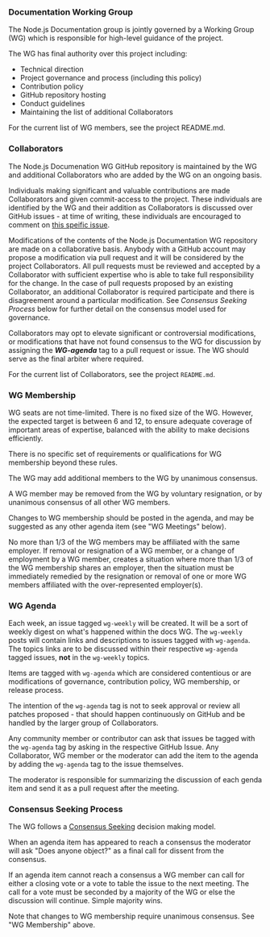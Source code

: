 ### Documentation Working Group

The Node.js Documentation group is jointly governed by a Working Group (WG) which is responsible for high-level guidance of the project.

The WG has final authority over this project including:

* Technical direction
* Project governance and process (including this policy)
* Contribution policy
* GitHub repository hosting
* Conduct guidelines
* Maintaining the list of additional Collaborators

For the current list of WG members, see the project
README.md.

### Collaborators

The Node.js Documenation WG GitHub repository is maintained by the WG and additional Collaborators who are added by the WG on an ongoing basis.

Individuals making significant and valuable contributions are made Collaborators and given commit-access to the project. These individuals are identified by the WG and their addition as Collaborators is discussed over GitHub issues - at time of writing, these individuals are encouraged to comment on [this speific issue](https://github.com/nodejs/docs/issues/2).

Modifications of the contents of the Node.js Documentation WG repository are made on a collaborative basis. Anybody with a GitHub account may propose a modification via pull request and it will be considered by the project Collaborators. All pull requests must be reviewed and accepted by a Collaborator with sufficient expertise who is able to take full responsibility for the change. In the case of pull requests proposed by an existing Collaborator, an additional Collaborator is required participate and there is disagreement around a particular modification. See _Consensus Seeking Process_ below for further detail on the consensus model used for governance.

Collaborators may opt to elevate significant or controversial modifications, or modifications that have not found consensus to the WG for discussion by assigning the ***WG-agenda*** tag to a pull request or issue. The WG should serve as the final arbiter where required.

For the current list of Collaborators, see the project `README.md`.

### WG Membership

WG seats are not time-limited.  There is no fixed size of the WG. However, the expected target is between 6 and 12, to ensure adequate coverage of important areas of expertise, balanced with the ability to make decisions efficiently.

There is no specific set of requirements or qualifications for WG membership beyond these rules.

The WG may add additional members to the WG by unanimous consensus.

A WG member may be removed from the WG by voluntary resignation, or by unanimous consensus of all other WG members.

Changes to WG membership should be posted in the agenda, and may be suggested as any other agenda item (see "WG Meetings" below).

No more than 1/3 of the WG members may be affiliated with the same employer.  If removal or resignation of a WG member, or a change of employment by a WG member, creates a situation where more than 1/3 of the WG membership shares an employer, then the situation must be immediately remedied by the resignation or removal of one or more WG members affiliated with the over-represented employer(s).

### WG Agenda

<!-- this part needs to be rewritten. Will follow up with another commit that has those edits. -->

Each week, an issue tagged `wg-weekly` will be created. It will be a sort of weekly digest on what's happened within the docs WG. The `wg-weekly` posts will contain links and descriptions to issues tagged with `wg-agenda`. The topics links are to be discussed within their respective `wg-agenda` tagged issues, **not** in the `wg-weekly` topics.

Items are tagged with `wg-agenda` which are considered contentious or are modifications of governance, contribution policy, WG membership, or release process.

The intention of the `wg-agenda` tag is not to seek approval or review all patches proposed - that should happen continuously on GitHub and be handled by the larger group of Collaborators.

Any community member or contributor can ask that issues be tagged with the `wg-agenda` tag by asking in the respective GitHub Issue. Any Collaborator, WG member or the moderator can add the item to the agenda by adding the `wg-agenda` tag to the issue themselves.

The moderator is responsible for summarizing the discussion of each genda item and send it as a pull request after the meeting.

### Consensus Seeking Process

The WG follows a [Consensus Seeking](http://en.wikipedia.org/wiki/Consensus-seeking_decision-making)
decision making model.

When an agenda item has appeared to reach a consensus the moderator will ask "Does anyone object?" as a final call for dissent from the consensus.

If an agenda item cannot reach a consensus a WG member can call for either a closing vote or a vote to table the issue to the next meeting. The call for a vote must be seconded by a majority of the WG or else the discussion will continue. Simple majority wins.

Note that changes to WG membership require unanimous consensus.  See "WG Membership" above.
